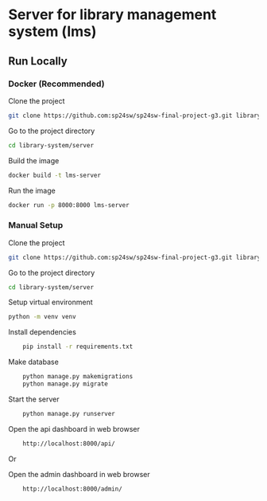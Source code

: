 # Server for library management system (lms)

## Run Locally

### Docker (Recommended)

Clone the project

```bash
git clone https://github.com:sp24sw/sp24sw-final-project-g3.git library-system
```

Go to the project directory

```bash
cd library-system/server
```

Build the image

```bash
docker build -t lms-server
```

Run the image

```bash
docker run -p 8000:8000 lms-server
```


### Manual Setup

Clone the project

```bash
git clone https://github.com:sp24sw/sp24sw-final-project-g3.git library-system
```

Go to the project directory

```bash
cd library-system/server
```

Setup virtual environment

```bash
python -m venv venv
```

Install dependencies

```bash
    pip install -r requirements.txt
```

Make database

```bash
    python manage.py makemigrations
    python manage.py migrate
```

Start the server

```bash
    python manage.py runserver
```

Open the api dashboard in web browser

```bash
    http://localhost:8000/api/
```

Or

Open the admin dashboard in web browser

```bash
    http://localhost:8000/admin/
```
